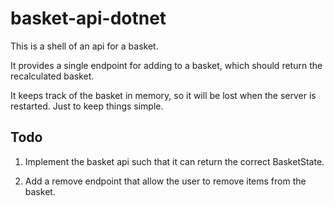 # basket-api-dotnet

This is a shell of an api for a basket.

It provides a single endpoint for adding to a basket, which should return the recalculated basket.

It keeps track of the basket in memory, so it will be lost when the server is restarted. Just to keep things simple.

## Todo

1. Implement the basket api such that it can return the correct BasketState.

2. Add a remove endpoint that allow the user to remove items from the basket.


